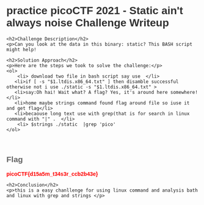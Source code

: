 
<!DOCTYPE html>
<html>
<head>
    <style>
        body {
            font-family: Arial, sans-serif;
        }
        h1 {
            color: #333;
        }
        h2 {
            color: #666;
        }
        p {
            color: #999;
        }
        .flag {
            color: red;
            font-weight: bold;
        }
    </style>
</head>
<body>
    <h1>practice picoCTF 2021 - Static ain't always noise Challenge Writeup</h1>

    <h2>Challenge Description</h2>
    <p>Can you look at the data in this binary: static? This BASH script might help!

</p>

    <h2>Solution Approach</h2>
    <p>Here are the steps we took to solve the challenge:</p>
    <ol>
        <li> download two file in bash script say use  </li>
       <li>if [ -s "$1.ltdis.x86_64.txt" ] then disamble successful otherwise not i use ./static -s "$1.ltdis.x86_64.txt" >
       <li>say:Oh hai! Wait what? A flag? Yes, it's around here somewhere!</li>
       <li>home maybe strings command found flag around file so iuse it and get flag</li>
       <li>becaouse long text use with grep(that is for search in linux command with "|" .  </li>
        <li> $strings ./static  |grep 'pico'
    </ol>
<br>
    <h2>Flag</h2>
    <p class="flag">picoCTF{d15a5m_t34s3r_ccb2b43e}</p>

    <h2>Conclusion</h2>
    <p>this is a easy chanllenge for using linux command and analysis bath and linux with grep and strings </p>
</body>
</html>

